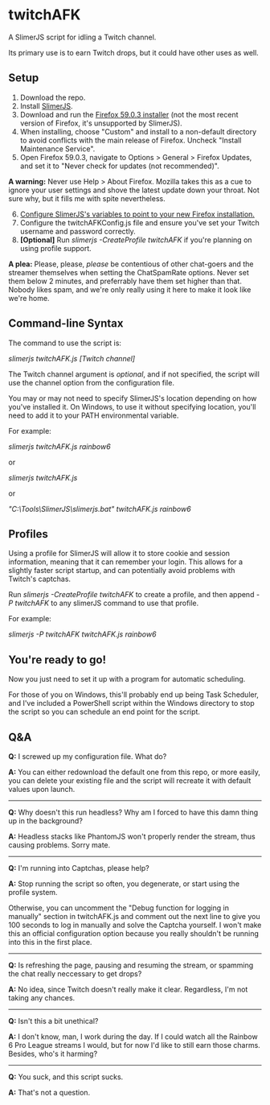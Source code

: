 # twitchAFK
A SlimerJS script for idling a Twitch channel.

Its primary use is to earn Twitch drops, but it could have other uses as well.

## Setup
1. Download the repo.
2. Install [SlimerJS](https://slimerjs.org/download.html).
3. Download and run the [Firefox 59.0.3 installer](https://ftp.mozilla.org/pub/firefox/releases/59.0.3/) (not the most recent version of Firefox, it's unsupported by SlimerJS).
4. When installing, choose "Custom" and install to a non-default directory to avoid conflicts with the main release of Firefox. Uncheck "Install Maintenance Service".
5. Open Firefox 59.0.3, navigate to Options > General > Firefox Updates, and set it to "Never check for updates (not recommended)".

**A warning:** Never use Help > About Firefox. Mozilla takes this as a cue to ignore your user settings and shove the latest update down your throat. Not sure why, but it fills me with spite nevertheless.

6. [Configure SlimerJS's variables to point to your new Firefox installation.](https://docs.slimerjs.org/current/installation.html#configuring-slimerjs)
7. Configure the twitchAFKConfig.js file and ensure you've set your Twitch username and password correctly.
8. **\[Optional]** Run *slimerjs -CreateProfile twitchAFK* if you're planning on using profile support.

**A plea:** Please, please, *please* be contentious of other chat-goers and the streamer themselves when setting the ChatSpamRate options. Never set them below 2 minutes, and preferrably have them set higher than that. Nobody likes spam, and we're only really using it here to make it look like we're home. 

## Command-line Syntax
The command to use the script is:

*slimerjs twitchAFK.js \[Twitch channel]*

The Twitch channel argument is *optional*, and if not specified, the script will use the channel option from the configuration file.

You may or may not need to specify SlimerJS's location depending on how you've installed it. On Windows, to use it without specifying location, you'll need to add it to your PATH environmental variable.

For example:

*slimerjs twitchAFK.js rainbow6*

or

*slimerjs twitchAFK.js*

or

*"C:\Tools\SlimerJS\slimerjs.bat" twitchAFK.js rainbow6*

## Profiles

Using a profile for SlimerJS will allow it to store cookie and session information, meaning that it can remember your login. This allows for a slightly faster script startup, and can potentially avoid problems with Twitch's captchas.

Run *slimerjs -CreateProfile twitchAFK* to create a profile, and then append *-P twitchAFK* to any slimerJS command to use that profile.

For example:

*slimerjs -P twitchAFK twitchAFK.js rainbow6*

## You're ready to go!

Now you just need to set it up with a program for automatic scheduling.

For those of you on Windows, this'll probably end up being Task Scheduler, and I've included a PowerShell script within the Windows directory to stop the script so you can schedule an end point for the script.

## Q&A

**Q:** I screwed up my configuration file. What do?

**A:** You can either redownload the default one from this repo, or more easily, you can delete your existing file and the script will recreate it with default values upon launch.

---

**Q:** Why doesn't this run headless? Why am I forced to have this damn thing up in the background?

**A:** Headless stacks like PhantomJS won't properly render the stream, thus causing problems. Sorry mate.

---

**Q:** I'm running into Captchas, please help?

**A:** Stop running the script so often, you degenerate, or start using the profile system.

Otherwise, you can uncomment the "Debug function for logging in manually" section in twitchAFK.js and comment out the next line to give you 100 seconds to log in manually and solve the Captcha yourself. I won't make this an official configuration option because you really shouldn't be running into this in the first place.

---

**Q:** Is refreshing the page, pausing and resuming the stream, or spamming the chat really neccessary to get drops?

**A:** No idea, since Twitch doesn't really make it clear. Regardless, I'm not taking any chances.

---

**Q:** Isn't this a bit unethical?

**A:** I don't know, man, I work during the day. If I could watch all the Rainbow 6 Pro League streams I would, but for now I'd like to still earn those charms. Besides, who's it harming?

---

**Q:** You suck, and this script sucks.

**A:** That's not a question.
